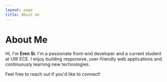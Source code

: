 ```yaml
---
layout: page
title: About me
---
```


# About Me

Hi, I'm **Eren Si**. I'm a passionate front-end developer and a current student at UW ECE. I enjoy building responsive, user-friendly web applications and continuously learning new technologies.

Feel free to reach out if you'd like to connect!
